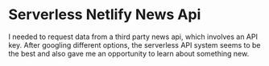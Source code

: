 # Serverless Netlify News Api

I needed to request data from a third party news api, which involves an API key. After googling different options, the serverless API system seems to be the best and also gave me an opportunity to learn about something new.